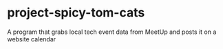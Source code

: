 # project-spicy-tom-cats
A program that grabs local tech event data from MeetUp and posts it on a website calendar
